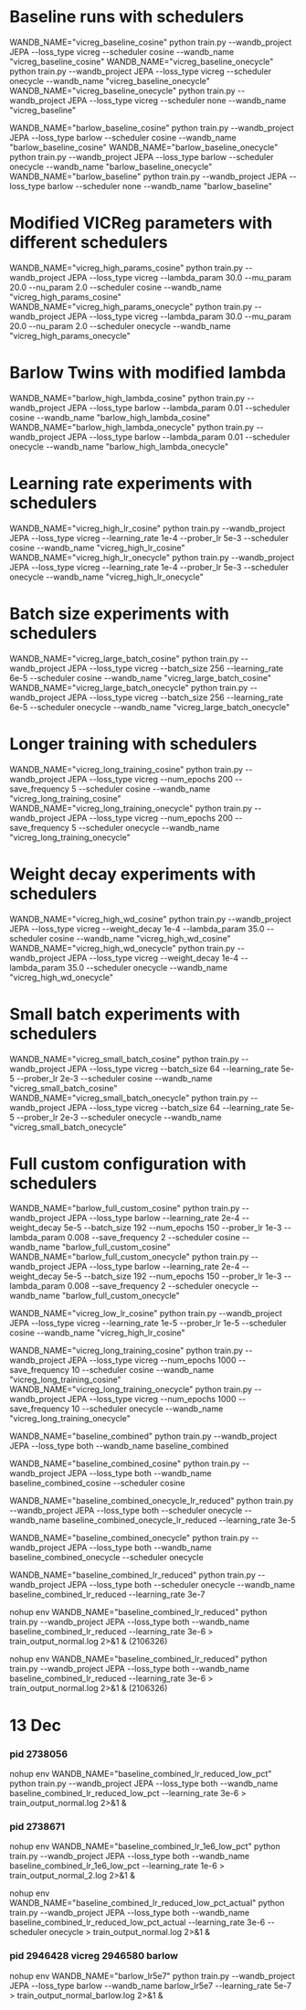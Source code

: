 # Baseline runs with schedulers
WANDB_NAME="vicreg_baseline_cosine" python train.py --wandb_project JEPA --loss_type vicreg --scheduler cosine --wandb_name "vicreg_baseline_cosine"
WANDB_NAME="vicreg_baseline_onecycle" python train.py --wandb_project JEPA --loss_type vicreg --scheduler onecycle --wandb_name "vicreg_baseline_onecycle"
WANDB_NAME="vicreg_baseline_onecycle" python train.py --wandb_project JEPA --loss_type vicreg --scheduler none --wandb_name "vicreg_baseline"



WANDB_NAME="barlow_baseline_cosine" python train.py --wandb_project JEPA --loss_type barlow --scheduler cosine --wandb_name "barlow_baseline_cosine"
WANDB_NAME="barlow_baseline_onecycle" python train.py --wandb_project JEPA --loss_type barlow --scheduler onecycle --wandb_name "barlow_baseline_onecycle"
WANDB_NAME="barlow_baseline" python train.py --wandb_project JEPA --loss_type barlow --scheduler none --wandb_name "barlow_baseline"
# Modified VICReg parameters with different schedulers
WANDB_NAME="vicreg_high_params_cosine" python train.py --wandb_project JEPA --loss_type vicreg --lambda_param 30.0 --mu_param 20.0 --nu_param 2.0 --scheduler cosine --wandb_name "vicreg_high_params_cosine"
WANDB_NAME="vicreg_high_params_onecycle" python train.py --wandb_project JEPA --loss_type vicreg --lambda_param 30.0 --mu_param 20.0 --nu_param 2.0 --scheduler onecycle --wandb_name "vicreg_high_params_onecycle"

# Barlow Twins with modified lambda
WANDB_NAME="barlow_high_lambda_cosine" python train.py --wandb_project JEPA --loss_type barlow --lambda_param 0.01 --scheduler cosine --wandb_name "barlow_high_lambda_cosine"
WANDB_NAME="barlow_high_lambda_onecycle" python train.py --wandb_project JEPA --loss_type barlow --lambda_param 0.01 --scheduler onecycle --wandb_name "barlow_high_lambda_onecycle"

# Learning rate experiments with schedulers
WANDB_NAME="vicreg_high_lr_cosine" python train.py --wandb_project JEPA --loss_type vicreg --learning_rate 1e-4 --prober_lr 5e-3 --scheduler cosine --wandb_name "vicreg_high_lr_cosine"
WANDB_NAME="vicreg_high_lr_onecycle" python train.py --wandb_project JEPA --loss_type vicreg --learning_rate 1e-4 --prober_lr 5e-3 --scheduler onecycle --wandb_name "vicreg_high_lr_onecycle"

# Batch size experiments with schedulers
WANDB_NAME="vicreg_large_batch_cosine" python train.py --wandb_project JEPA --loss_type vicreg --batch_size 256 --learning_rate 6e-5 --scheduler cosine --wandb_name "vicreg_large_batch_cosine"
WANDB_NAME="vicreg_large_batch_onecycle" python train.py --wandb_project JEPA --loss_type vicreg --batch_size 256 --learning_rate 6e-5 --scheduler onecycle --wandb_name "vicreg_large_batch_onecycle"

# Longer training with schedulers
WANDB_NAME="vicreg_long_training_cosine" python train.py --wandb_project JEPA --loss_type vicreg --num_epochs 200 --save_frequency 5 --scheduler cosine --wandb_name "vicreg_long_training_cosine"
WANDB_NAME="vicreg_long_training_onecycle" python train.py --wandb_project JEPA --loss_type vicreg --num_epochs 200 --save_frequency 5 --scheduler onecycle --wandb_name "vicreg_long_training_onecycle"

# Weight decay experiments with schedulers
WANDB_NAME="vicreg_high_wd_cosine" python train.py --wandb_project JEPA --loss_type vicreg --weight_decay 1e-4 --lambda_param 35.0 --scheduler cosine --wandb_name "vicreg_high_wd_cosine"
WANDB_NAME="vicreg_high_wd_onecycle" python train.py --wandb_project JEPA --loss_type vicreg --weight_decay 1e-4 --lambda_param 35.0 --scheduler onecycle --wandb_name "vicreg_high_wd_onecycle"

# Small batch experiments with schedulers
WANDB_NAME="vicreg_small_batch_cosine" python train.py --wandb_project JEPA --loss_type vicreg --batch_size 64 --learning_rate 5e-5 --prober_lr 2e-3 --scheduler cosine --wandb_name "vicreg_small_batch_cosine"
WANDB_NAME="vicreg_small_batch_onecycle" python train.py --wandb_project JEPA --loss_type vicreg --batch_size 64 --learning_rate 5e-5 --prober_lr 2e-3 --scheduler onecycle --wandb_name "vicreg_small_batch_onecycle"

# Full custom configuration with schedulers
WANDB_NAME="barlow_full_custom_cosine" python train.py --wandb_project JEPA --loss_type barlow --learning_rate 2e-4 --weight_decay 5e-5 --batch_size 192 --num_epochs 150 --prober_lr 1e-3 --lambda_param 0.008 --save_frequency 2 --scheduler cosine --wandb_name "barlow_full_custom_cosine"
WANDB_NAME="barlow_full_custom_onecycle" python train.py --wandb_project JEPA --loss_type barlow --learning_rate 2e-4 --weight_decay 5e-5 --batch_size 192 --num_epochs 150 --prober_lr 1e-3 --lambda_param 0.008 --save_frequency 2 --scheduler onecycle --wandb_name "barlow_full_custom_onecycle"



WANDB_NAME="vicreg_low_lr_cosine" python train.py --wandb_project JEPA --loss_type vicreg --learning_rate 1e-5 --prober_lr 1e-5 --scheduler cosine --wandb_name "vicreg_high_lr_cosine"




WANDB_NAME="vicreg_long_training_cosine" python train.py --wandb_project JEPA --loss_type vicreg --num_epochs 1000 --save_frequency 10 --scheduler cosine --wandb_name "vicreg_long_training_cosine"
WANDB_NAME="vicreg_long_training_onecycle" python train.py --wandb_project JEPA --loss_type vicreg --num_epochs 1000 --save_frequency 10 --scheduler onecycle --wandb_name "vicreg_long_training_onecycle"






WANDB_NAME="baseline_combined" python train.py --wandb_project JEPA --loss_type both --wandb_name baseline_combined

WANDB_NAME="baseline_combined_cosine" python train.py --wandb_project JEPA --loss_type both --wandb_name baseline_combined_cosine --scheduler cosine

WANDB_NAME="baseline_combined_onecycle_lr_reduced" python train.py --wandb_project JEPA --loss_type both --scheduler onecycle --wandb_name baseline_combined_onecycle_lr_reduced --learning_rate 3e-5

WANDB_NAME="baseline_combined_onecycle" python train.py --wandb_project JEPA --loss_type both --wandb_name baseline_combined_onecycle --scheduler onecycle


WANDB_NAME="baseline_combined_lr_reduced" python train.py --wandb_project JEPA --loss_type both --scheduler onecycle --wandb_name baseline_combined_lr_reduced --learning_rate 3e-7

nohup env WANDB_NAME="baseline_combined_lr_reduced" python train.py --wandb_project JEPA --loss_type both --wandb_name baseline_combined_lr_reduced --learning_rate 3e-6 > train_output_normal.log 2>&1 & (2106326)


nohup env WANDB_NAME="baseline_combined_lr_reduced" python train.py --wandb_project JEPA --loss_type both --wandb_name baseline_combined_lr_reduced --learning_rate 3e-6 > train_output_normal.log 2>&1 & (2106326)

# 13 Dec 
### pid 2738056
nohup env WANDB_NAME="baseline_combined_lr_reduced_low_pct" python train.py --wandb_project JEPA --loss_type both --wandb_name baseline_combined_lr_reduced_low_pct --learning_rate 3e-6 > train_output_normal.log 2>&1 & 


### pid 2738671
nohup env WANDB_NAME="baseline_combined_lr_1e6_low_pct" python train.py --wandb_project JEPA --loss_type both --wandb_name baseline_combined_lr_1e6_low_pct --learning_rate 1e-6 > train_output_normal_2.log 2>&1 & 

nohup env WANDB_NAME="baseline_combined_lr_reduced_low_pct_actual" python train.py --wandb_project JEPA --loss_type both --wandb_name baseline_combined_lr_reduced_low_pct_actual --learning_rate 3e-6 --scheduler onecycle > train_output_normal.log 2>&1 & 



### pid 2946428  vicreg 2946580 barlow 
nohup env WANDB_NAME="barlow_lr5e7" python train.py --wandb_project JEPA --loss_type barlow --wandb_name barlow_lr5e7 --learning_rate 5e-7 > train_output_normal_barlow.log 2>&1 & 
